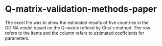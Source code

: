 # Q-matrix-validation-methods-paper
The excel file was to show the estimated results of five countries in the GDINA model based on the Q-matrix refined by Chiu's method. The row refers to the items and the column refers to estimated coeffcients for parameters.
